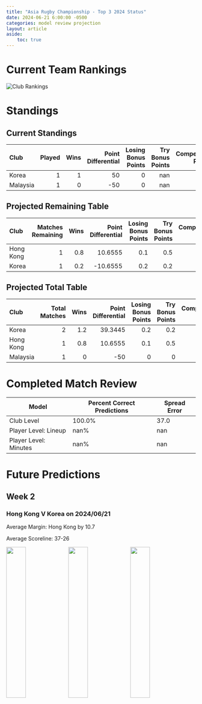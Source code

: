 ```yaml
---  
title: "Asia Rugby Championship - Top 3 2024 Status"  
date: 2024-06-21 6:00:00 -0500  
categories: model review projection  
layout: article  
aside:  
    toc: true  
---
```

# Current Team Rankings


![Club Rankings](plots/rankings_Asia-Rugby-Championship---Top-3-2024.png)
# Standings

## Current Standings


| Club     |   Played |   Wins |   Point Differential |   Losing Bonus Points |   Try Bonus Points |   Competition Points |
|:---------|---------:|-------:|---------------------:|----------------------:|-------------------:|---------------------:|
| Korea    |        1 |      1 |                   50 |                     0 |                nan |                    4 |
| Malaysia |        1 |      0 |                  -50 |                     0 |                nan |                    0 |



## Projected Remaining Table


| Club      |   Matches Remaining |   Wins |   Point Differential |   Losing Bonus Points |   Try Bonus Points |   Competition Points |
|:----------|--------------------:|-------:|---------------------:|----------------------:|-------------------:|---------------------:|
| Hong Kong |                   1 |    0.8 |              10.6555 |                   0.1 |                0.5 |                  3.9 |
| Korea     |                   1 |    0.2 |             -10.6555 |                   0.2 |                0.2 |                  1.1 |



## Projected Total Table


| Club      |   Total Matches |   Wins |   Point Differential |   Losing Bonus Points |   Try Bonus Points |   Competition Points |
|:----------|----------------:|-------:|---------------------:|----------------------:|-------------------:|---------------------:|
| Korea     |               2 |    1.2 |              39.3445 |                   0.2 |                0.2 |                  5.1 |
| Hong Kong |               1 |    0.8 |              10.6555 |                   0.1 |                0.5 |                  3.9 |
| Malaysia  |               1 |    0   |             -50      |                   0   |                0   |                  0   |



# Completed Match Review


| Model | Percent Correct Predictions | Spread Error |
| ------ | ------ | ------ |
| Club Level | 100.0% | 37.0 |
| Player Level: Lineup | nan% | nan |
| Player Level: Minutes | nan% | nan |


# Future Predictions

## Week 2

### Hong Kong V Korea on 2024/06/21


Average Margin: Hong Kong by 10.7

Average Scoreline: 37-26

<p float="left">
<img src="plots/performances_2024-06-21-HongKong_V_Korea.png" width="32%" />
<img src="plots/resultbar_2024-06-21-HongKong_V_Korea.png" width="32%" />
<img src="plots/spreads_2024-06-21-HongKong_V_Korea.png" width="32%" />
</p>
